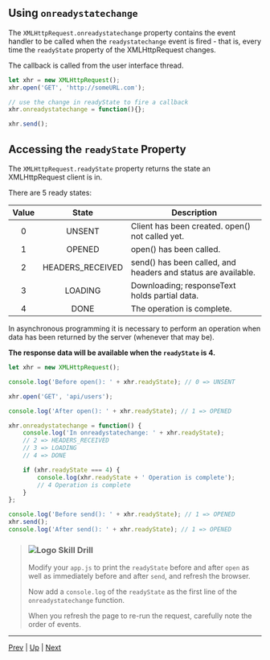 ## Using `onreadystatechange`

The `XMLHttpRequest.onreadystatechange` property contains the event handler to be called when the `readystatechange` event is fired - that is, every time the `readyState` property of the XMLHttpRequest changes. 

The callback is called from the user interface thread.

```javascript
let xhr = new XMLHttpRequest();
xhr.open('GET', 'http://someURL.com');

// use the change in readyState to fire a callback
xhr.onreadystatechange = function(){};

xhr.send();
```

## Accessing the `readyState` Property

The `XMLHttpRequest.readyState` property returns the state an XMLHttpRequest client is in.

There are 5 ready states:

|Value|State|Description|
|:---:|:---:|---|
|0|UNSENT|Client has been created. open() not called yet.|
|1|OPENED|open() has been called.|
|2|HEADERS_RECEIVED|send() has been called, and headers and status are available.|
|3|LOADING|Downloading; responseText holds partial data.|
|4|DONE|The operation is complete.|

In asynchronous programming it is necessary to perform an operation when data has been returned by the server (whenever that may be). 

**The response data will be available when the `readyState` is 4.**

```javascript
let xhr = new XMLHttpRequest();

console.log('Before open(): ' + xhr.readyState); // 0 => UNSENT

xhr.open('GET', 'api/users');

console.log('After open(): ' + xhr.readyState); // 1 => OPENED

xhr.onreadystatechange = function() {
	console.log('In onreadystatechange: ' + xhr.readyState);
	// 2 => HEADERS_RECEIVED
	// 3 => LOADING
	// 4 => DONE

	if (xhr.readyState === 4) {
		console.log(xhr.readyState + ' Operation is complete');
		// 4 Operation is complete
	}
};

console.log('Before send(): ' + xhr.readyState); // 1 => OPENED
xhr.send();
console.log('After send(): ' + xhr.readyState); // 1 => OPENED
```

> ### ![Logo](http://skilldistillery.com/downloads/sd_logo.jpg) Skill Drill
> 
> Modify your `app.js` to print the `readyState` before and after `open` as well as immediately before and after `send`, and refresh the browser.
>
> Now add a `console.log` of the `readyState` as the first line of the `onreadystatechange` function.
> 
> When you refresh the page to re-run the request, carefully note the order of events.


<hr>

[Prev](get-labs.md) | [Up](README.md) | [Next](status.md)

